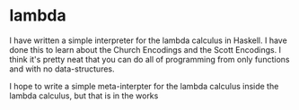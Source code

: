 # lambda
I have written a simple interpreter for the lambda calculus in Haskell. I have done
this to learn about the Church Encodings and the Scott Encodings. I think it's
pretty neat that you can do all of programming from only functions and with no
data-structures. 

I hope to write a simple meta-interpter for the lambda calculus inside the lambda
calculus, but that is in the works
